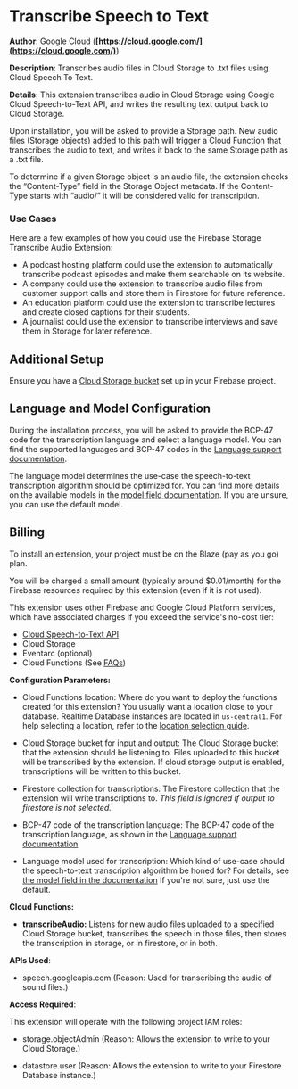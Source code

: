 # Transcribe Speech to Text

**Author**: Google Cloud (**[https://cloud.google.com/](https://cloud.google.com/)**)

**Description**: Transcribes audio files in Cloud Storage to .txt files using Cloud Speech To Text.



**Details**: This extension transcribes audio in Cloud Storage using Google Cloud Speech-to-Text API, and writes the resulting text output back to Cloud Storage.

Upon installation, you will be asked to provide a Storage path. New audio files (Storage objects) added to this path will trigger a Cloud Function that transcribes the audio to text, and writes it back to the same Storage path as a .txt file.

To determine if a given Storage object is an audio file, the extension checks the “Content-Type” field in the Storage Object metadata. If the Content-Type starts with “audio/” it will be considered valid for transcription.

### Use Cases

Here are a few examples of how you could use the Firebase Storage Transcribe Audio Extension:

* A podcast hosting platform could use the extension to automatically transcribe podcast episodes and make them searchable on its website.
* A company could use the extension to transcribe audio files from customer support calls and store them in Firestore for future reference.
* An education platform could use the extension to transcribe lectures and create closed captions for their students.
* A journalist could use the extension to transcribe interviews and save them in Storage for later reference.

## Additional Setup

Ensure you have a [Cloud Storage bucket](https://firebase.google.com/docs/storage) set up in your Firebase project.

## Language and Model Configuration

During the installation process, you will be asked to provide the BCP-47 code for the transcription language and select a language model. You can find the supported languages and BCP-47 codes in the [Language support documentation](https://cloud.google.com/speech-to-text/docs/languages).

The language model determines the use-case the speech-to-text transcription algorithm should be optimized for. You can find more details on the available models in the [model field documentation](https://cloud.google.com/speech-to-text/docs/reference/rest/v1/projects.locations.models). If you are unsure, you can use the default model.

## Billing

To install an extension, your project must be on the Blaze (pay as you go) plan.

You will be charged a small amount (typically around $0.01/month) for the Firebase resources required by this extension (even if it is not used).

This extension uses other Firebase and Google Cloud Platform services, which have associated charges if you exceed the service's no-cost tier:

* [Cloud Speech-to-Text API](https://cloud.google.com/speech-to-text#section-12)
* Cloud Storage
* Eventarc (optional)
* Cloud Functions (See [FAQs](https://firebase.google.com/support/faq#extensions-pricing))




**Configuration Parameters:**

* Cloud Functions location: Where do you want to deploy the functions created for this extension? You usually want a location close to your database. Realtime Database instances are located in `us-central1`. For help selecting a location, refer to the [location selection guide](https://firebase.google.com/docs/functions/locations).

* Cloud Storage bucket for input and output: The Cloud Storage bucket that the extension should be listening to. Files uploaded to this bucket will be transcribed by the extension. If cloud storage output is enabled, transcriptions will be written to this bucket.


* Firestore collection for transcriptions: The Firestore collection that the extension will write transcriptions to. *This field is ignored if output to firestore is not selected.*


* BCP-47 code of the transcription language: The BCP-47 code of the transcription language, as shown in the [Language support documentation](https://cloud.google.com/speech-to-text/docs/languages)


* Language model used for transcription: Which kind of use-case should the speech-to-text transcription algorithm be honed for? For details, see [the model field in the documentation](https://cloud.google.com/speech-to-text/docs/reference/rest/v1/RecognitionConfig)
If you're not sure, just use the default.




**Cloud Functions:**

* **transcribeAudio:** Listens for new audio files uploaded to a specified Cloud Storage bucket, transcribes the speech in those files, then stores the transcription in storage, or in firestore, or in both.



**APIs Used**:

* speech.googleapis.com (Reason: Used for transcribing the audio of sound files.)



**Access Required**:



This extension will operate with the following project IAM roles:

* storage.objectAdmin (Reason: Allows the extension to write to your Cloud Storage.)

* datastore.user (Reason: Allows the extension to write to your Firestore Database instance.)

